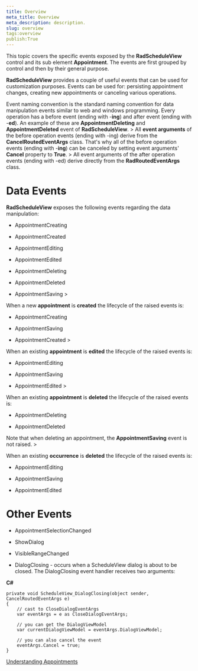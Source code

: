 ```yaml
---
title: Overview
meta_title: Overview
meta_description: description.
slug: overview
tags:overview
publish:True
---
```



This topic covers the specific events exposed by the __RadScheduleView__ control and its sub element __Appointment__. The events are first grouped by control and then by their general purpose.
      

__RadScheduleView__ provides a couple of useful events that can be used for customization purposes. Events can be used for: persisting appointment changes, creating new appointments or canceling various operations.
      

Event naming convention is the standard naming convention for data manipulation events similar to web and windows programming. Every operation has a before event (ending with -__ing__) and after event (ending with -__ed__). An example of these are __AppointmentDeleting__ and __AppointmentDeleted__ event of __RadScheduleView__.
      	>
        All __event arguments__ of the before operation events (ending with -ing) derive from the __CancelRoutedEventArgs__ class. That's why all of the before operation events (ending with -__ing__) can be canceled by setting event arguments' __Cancel__ property to __True__.
      	>
        All event arguments of the after operation events (ending with -ed) derive directly from the __RadRoutedEventArgs__ class.
      

# Data Events

__RadScheduleView__ exposes the following events regarding the data manipulation:
        

* AppointmentCreating

* AppointmentCreated

* AppointmentEditing

* AppointmentEdited

* AppointmentDeleting

* AppointmentDeleted

* AppointmentSaving	>

When a new __appointment__ is __created__ the lifecycle of the raised events is:
          

* AppointmentCreating

* AppointmentSaving

* AppointmentCreated	>

When an existing __appointment__ is __edited__ the lifecycle of the raised events is:
          

* AppointmentEditing

* AppointmentSaving

* AppointmentEdited	>

When an existing __appointment__ is __deleted__ the lifecycle of the raised events is:
          

* AppointmentDeleting

* AppointmentDeleted

Note that when deleting an appointment, the __AppointmentSaving__ event is not raised.
          	>

When an existing __occurrence__ is __deleted__ the lifecycle of the raised events is:
          

* AppointmentEditing

* AppointmentSaving

* AppointmentEdited

# Other Events

* AppointmentSelectionChanged

* ShowDialog

* VisibleRangeChanged

* DialogClosing - occurs when a ScheduleView dialog is about to be closed. The DialogClosing event handler receives two arguments:


 __C#__
    


	private void ScheduleView_DialogClosing(object sender, CancelRoutedEventArgs e)
	{
	    // cast to CloseDialogEventArgs
	    var eventArgs = e as CloseDialogEventArgs;
	
	    // you can get the DialogViewModel
	    var currentDialogViewModel = eventArgs.DialogViewModel;
	
	    // you can also cancel the event
	    eventArgs.Cancel = true;
	}

[Understanding Appointments]({{slug:understanding-appointments}})
